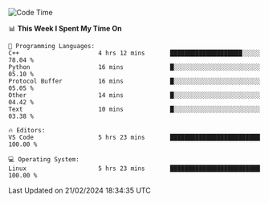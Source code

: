 
<!--START_SECTION:waka-->
![Code Time](http://img.shields.io/badge/Code%20Time-1%2C585%20hrs%2032%20mins-blue)

📊 **This Week I Spent My Time On** 

```text
💬 Programming Languages: 
C++                      4 hrs 12 mins       ████████████████████░░░░░   78.04 % 
Python                   16 mins             █░░░░░░░░░░░░░░░░░░░░░░░░   05.10 % 
Protocol Buffer          16 mins             █░░░░░░░░░░░░░░░░░░░░░░░░   05.05 % 
Other                    14 mins             █░░░░░░░░░░░░░░░░░░░░░░░░   04.42 % 
Text                     10 mins             █░░░░░░░░░░░░░░░░░░░░░░░░   03.38 % 

🔥 Editors: 
VS Code                  5 hrs 23 mins       █████████████████████████   100.00 % 

💻 Operating System: 
Linux                    5 hrs 23 mins       █████████████████████████   100.00 % 
```


 Last Updated on 21/02/2024 18:34:35 UTC
<!--END_SECTION:waka-->

